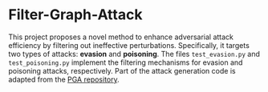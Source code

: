 # Filter-Graph-Attack
 This project proposes a novel method to enhance adversarial attack efficiency by filtering out ineffective perturbations. Specifically, it targets two types of attacks: **evasion** and **poisoning**. The files `test_evasion.py` and `test_poisoning.py` implement the filtering mechanisms for evasion and poisoning attacks, respectively. Part of the attack generation code is adapted from the [PGA repository](https://github.com/PasaLab/PGA).  
